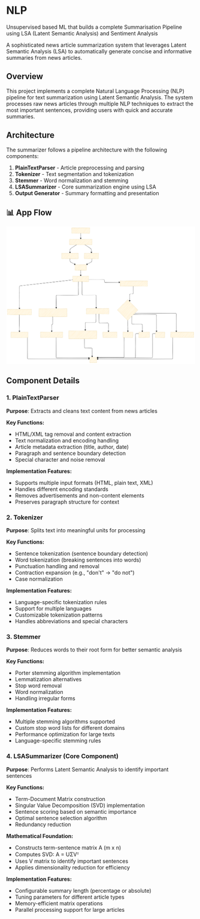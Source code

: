 # NLP
Unsupervised based ML that builds a complete Summarisation Pipeline using LSA (Latent Semantic Analysis) and Sentiment Analysis

A sophisticated news article summarization system that leverages Latent Semantic Analysis (LSA) to automatically generate concise and informative summaries from news articles.

## Overview

This project implements a complete Natural Language Processing (NLP) pipeline for text summarization using Latent Semantic Analysis. The system processes raw news articles through multiple NLP techniques to extract the most important sentences, providing users with quick and accurate summaries.

## Architecture

The summarizer follows a pipeline architecture with the following components:

1. **PlainTextParser** - Article preprocessing and parsing
2. **Tokenizer** - Text segmentation and tokenization  
3. **Stemmer** - Word normalization and stemming
4. **LSASummarizer** - Core summarization engine using LSA
5. **Output Generator** - Summary formatting and presentation

## 📊 App Flow

<p align="center">
  <img src="LSA PIPELINE.svg" alt="App Flow" width="600"/>
</p>

## Component Details

### 1. PlainTextParser

**Purpose**: Extracts and cleans text content from news articles

**Key Functions:**
- HTML/XML tag removal and content extraction
- Text normalization and encoding handling
- Article metadata extraction (title, author, date)
- Paragraph and sentence boundary detection
- Special character and noise removal

**Implementation Features:**
- Supports multiple input formats (HTML, plain text, XML)
- Handles different encoding standards
- Removes advertisements and non-content elements
- Preserves paragraph structure for context

### 2. Tokenizer

**Purpose**: Splits text into meaningful units for processing

**Key Functions:**
- Sentence tokenization (sentence boundary detection)
- Word tokenization (breaking sentences into words)
- Punctuation handling and removal
- Contraction expansion (e.g., "don't" → "do not")
- Case normalization

**Implementation Features:**
- Language-specific tokenization rules
- Support for multiple languages
- Customizable tokenization patterns
- Handles abbreviations and special characters

### 3. Stemmer

**Purpose**: Reduces words to their root form for better semantic analysis

**Key Functions:**
- Porter stemming algorithm implementation
- Lemmatization alternatives
- Stop word removal
- Word normalization
- Handling irregular forms

**Implementation Features:**
- Multiple stemming algorithms supported
- Custom stop word lists for different domains
- Performance optimization for large texts
- Language-specific stemming rules

### 4. LSASummarizer (Core Component)

**Purpose**: Performs Latent Semantic Analysis to identify important sentences

**Key Functions:**
- Term-Document Matrix construction
- Singular Value Decomposition (SVD) implementation
- Sentence scoring based on semantic importance
- Optimal sentence selection algorithm
- Redundancy reduction

**Mathematical Foundation:**
- Constructs term-sentence matrix A (m x n)
- Computes SVD: A = UΣVᵀ
- Uses V matrix to identify important sentences
- Applies dimensionality reduction for efficiency

**Implementation Features:**
- Configurable summary length (percentage or absolute)
- Tuning parameters for different article types
- Memory-efficient matrix operations
- Parallel processing support for large articles



